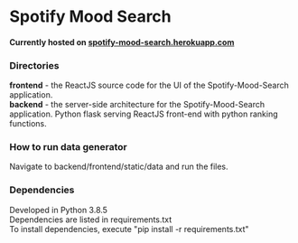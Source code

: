 <h1>Spotify Mood Search</h1>

<h4>Currently hosted on <a href="https://spotify-mood-search.herokuapp.com/">spotify-mood-search.herokuapp.com</a></h4>

<h3>Directories</h3>
<p>
    <b>frontend</b> - the ReactJS source code for the UI of the Spotify-Mood-Search application.
    <br>
    <b>backend</b> - the server-side architecture for the Spotify-Mood-Search application. Python flask serving ReactJS front-end with python ranking functions.
</p>

<h3>How to run data generator</h3>
<p>
    Navigate to backend/frontend/static/data and run the files.
</p>

<h3>Dependencies</h3>
<p>
    Developed in Python 3.8.5
    <br>
    Dependencies are listed in requirements.txt
    <br>
    To install dependencies, execute "pip install -r requirements.txt"
</p>